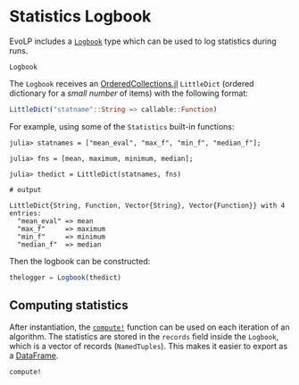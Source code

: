 # Statistics Logbook

EvoLP includes a [`Logbook`](@ref) type which can be used to log statistics during runs.

```@docs
Logbook
```

The `Logbook` receives an [OrderedCollections.jl](https://github.com/JuliaCollections/OrderedCollections.jl) `LittleDict` (ordered dictionary for a _small number_ of items) with the following format:

```julia
LittleDict("statname"::String => callable::Function)
```

For example, using some of the `Statistics` built-in functions:

```jldoctest
julia> statnames = ["mean_eval", "max_f", "min_f", "median_f"];

julia> fns = [mean, maximum, minimum, median];

julia> thedict = LittleDict(statnames, fns)

# output

LittleDict{String, Function, Vector{String}, Vector{Function}} with 4 entries:
  "mean_eval" => mean
  "max_f"     => maximum
  "min_f"     => minimum
  "median_f"  => median
```

Then the logbook can be constructed:

```julia
thelogger = Logbook(thedict)
```

## Computing statistics

After instantiation, the [`compute!`](@ref) function can be used on each iteration of an algorithm.
The statistics are stored in the `records` field inside the `Logbook`, which is a vector of records (`NamedTuples`).
This makes it easier to export as a [DataFrame](https://github.com/JuliaData/DataFrames.jl).

```@docs
compute!
```
